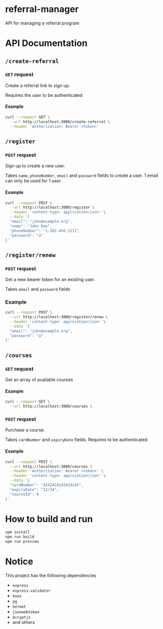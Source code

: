 # referral-manager

API for managing a referral program

# API Documentation

## `/create-referral`

### `GET` request

Create a referral link to sign up.

Requires the user to be authenticated

#### Example

```bash
curl --request GET \
  --url http://localhost:3000/create-referral \
  --header 'Authorization: Bearer <token>'
```

## `/register`

### `POST` request

Sign up to create a new user.

Takes `name`, `phoneNumber`, `email` and `password` fields to create a user.
1 email can only be used for 1 user.

#### Example

```bash
curl --request POST \
  --url http://localhost:3000/register \
  --header 'content-type: application/json' \
  --data '{
  "email": "john@example.org",
  "name": "John Doe",
  "phoneNumber": "1-202-456-1111",
  "password": "a"
}'
```

## `/register/renew`

### `POST` request

Get a new bearer token for an existing user.

Takes `email` and `password` fields

### Example

```bash
curl --request POST \
  --url http://localhost:3000/register/renew \
  --header 'content-type: application/json' \
  --data '{
  "email": "john@example.org",
  "password": "a"
}'
```

## `/courses`

### `GET` request

Get an array of available courses

#### Example

```bash
curl --request GET \
  --url http://localhost:3000/courses \
```

### `POST` request

Purchase a course.

Takes `cardNumber` and `expiryDate` fields. Requires to be authenticated

#### Example

```bash
curl --request POST \
  --url http://localhost:3000/courses \
  --header 'Authorization: Bearer <token>' \
  --header 'content-type: application/json' \
  --data '{
  "cardNumber": "4242424242424242",
  "expiryDate": "12/34",
  "courseId": 0
}'
```

# How to build and run

```bash
npm install
npm run build
npm run preview
```

# Notice

This project has the following dependencies

- `express`
- `express-validator`
- `knex`
- `pg`
- `helmet`
- `jsonwebtoken`
- `bcryptjs`
- and others
